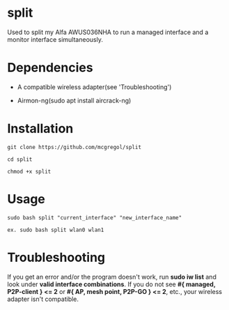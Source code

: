# split
Used to split my Alfa AWUS036NHA to run a managed interface and a monitor interface simultaneously.

# Dependencies
- A compatible wireless adapter(see 'Troubleshooting')
   
- Airmon-ng(sudo apt install aircrack-ng)

# Installation
    git clone https://github.com/mcgregol/split

    cd split

    chmod +x split

# Usage

    sudo bash split "current_interface" "new_interface_name"

    ex. sudo bash split wlan0 wlan1

# Troubleshooting

If you get an error and/or the program doesn't work, run **sudo iw list** and look under **valid interface combinations**.  If you do not see **#{ managed, P2P-client } <= 2** or **#{ AP, mesh point, P2P-GO } <= 2**, etc., your wireless adapter isn't compatible.
